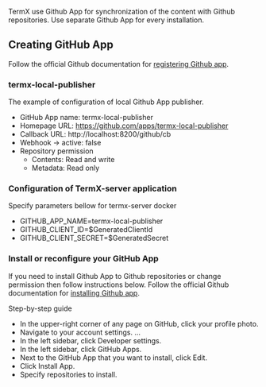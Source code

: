 TermX use Github App for synchronization of the content with Github repositories.
Use separate Github App for every installation.


## Creating GitHub App
Follow the official Github documentation for [registering Github app](https://docs.github.com/en/apps/creating-github-apps/registering-a-github-app).

### termx-local-publisher
The example of configuration of local Github App publisher.
- GitHub App name: termx-local-publisher
- Homepage URL: https://github.com/apps/termx-local-publisher
- Callback URL: http://localhost:8200/github/cb
- Webhook -> active: false
- Repository permission
  - Contents: Read and write
  - Metadata: Read only

### Configuration of TermX-server application
Specify parameters bellow for termx-server docker
- GITHUB_APP_NAME=termx-local-publisher
- GITHUB_CLIENT_ID=$GeneratedClientId
- GITHUB_CLIENT_SECRET=$GeneratedSecret


### Install or reconfigure your GitHub App
If you need to install Github App to Github repositories or change permission then follow instructions below.
Follow the official Github documentation for [installing Github app](https://docs.github.com/en/apps/using-github-apps/installing-your-own-github-app).

Step-by-step guide
- In the upper-right corner of any page on GitHub, click your profile photo.
- Navigate to your account settings. ...
- In the left sidebar, click Developer settings.
- In the left sidebar, click GitHub Apps.
- Next to the GitHub App that you want to install, click Edit.
- Click Install App.
- Specify repositories to install.

